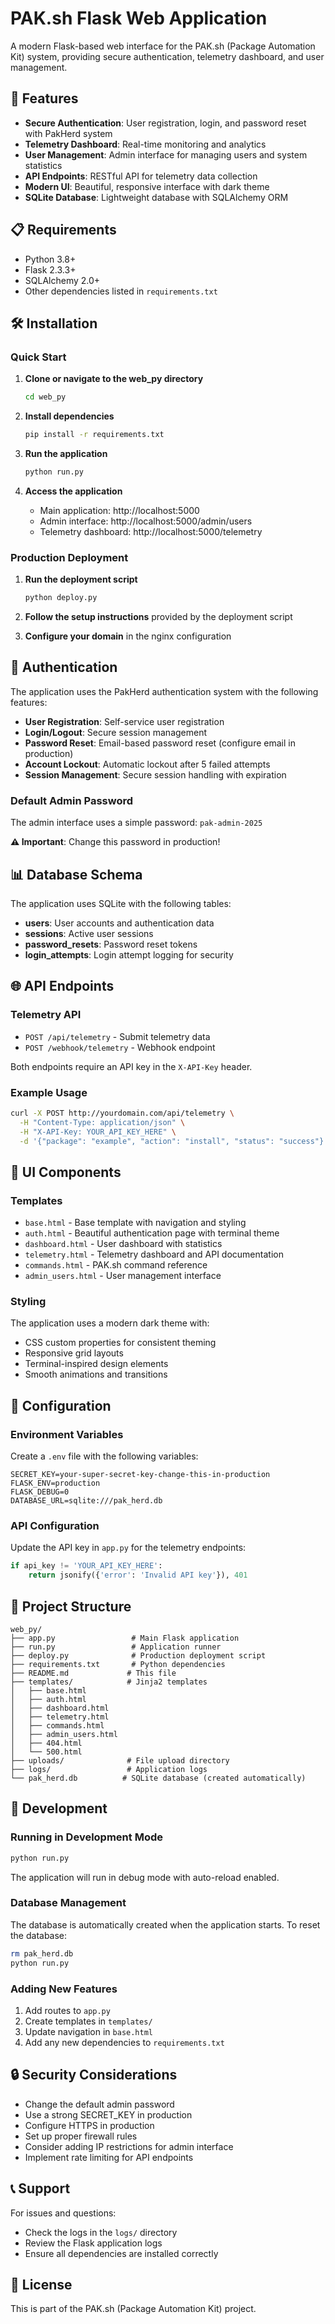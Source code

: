 # PAK.sh Flask Web Application

A modern Flask-based web interface for the PAK.sh (Package Automation Kit) system, providing secure authentication, telemetry dashboard, and user management.

## 🚀 Features

- **Secure Authentication**: User registration, login, and password reset with PakHerd system
- **Telemetry Dashboard**: Real-time monitoring and analytics
- **User Management**: Admin interface for managing users and system statistics
- **API Endpoints**: RESTful API for telemetry data collection
- **Modern UI**: Beautiful, responsive interface with dark theme
- **SQLite Database**: Lightweight database with SQLAlchemy ORM

## 📋 Requirements

- Python 3.8+
- Flask 2.3.3+
- SQLAlchemy 2.0+
- Other dependencies listed in `requirements.txt`

## 🛠️ Installation

### Quick Start

1. **Clone or navigate to the web_py directory**
   ```bash
   cd web_py
   ```

2. **Install dependencies**
   ```bash
   pip install -r requirements.txt
   ```

3. **Run the application**
   ```bash
   python run.py
   ```

4. **Access the application**
   - Main application: http://localhost:5000
   - Admin interface: http://localhost:5000/admin/users
   - Telemetry dashboard: http://localhost:5000/telemetry

### Production Deployment

1. **Run the deployment script**
   ```bash
   python deploy.py
   ```

2. **Follow the setup instructions** provided by the deployment script

3. **Configure your domain** in the nginx configuration

## 🔐 Authentication

The application uses the PakHerd authentication system with the following features:

- **User Registration**: Self-service user registration
- **Login/Logout**: Secure session management
- **Password Reset**: Email-based password reset (configure email in production)
- **Account Lockout**: Automatic lockout after 5 failed attempts
- **Session Management**: Secure session handling with expiration

### Default Admin Password

The admin interface uses a simple password: `pak-admin-2025`

**⚠️ Important**: Change this password in production!

## 📊 Database Schema

The application uses SQLite with the following tables:

- **users**: User accounts and authentication data
- **sessions**: Active user sessions
- **password_resets**: Password reset tokens
- **login_attempts**: Login attempt logging for security

## 🌐 API Endpoints

### Telemetry API

- `POST /api/telemetry` - Submit telemetry data
- `POST /webhook/telemetry` - Webhook endpoint

Both endpoints require an API key in the `X-API-Key` header.

### Example Usage

```bash
curl -X POST http://yourdomain.com/api/telemetry \
  -H "Content-Type: application/json" \
  -H "X-API-Key: YOUR_API_KEY_HERE" \
  -d '{"package": "example", "action": "install", "status": "success"}'
```

## 🎨 UI Components

### Templates

- `base.html` - Base template with navigation and styling
- `auth.html` - Beautiful authentication page with terminal theme
- `dashboard.html` - User dashboard with statistics
- `telemetry.html` - Telemetry dashboard and API documentation
- `commands.html` - PAK.sh command reference
- `admin_users.html` - User management interface

### Styling

The application uses a modern dark theme with:
- CSS custom properties for consistent theming
- Responsive grid layouts
- Terminal-inspired design elements
- Smooth animations and transitions

## 🔧 Configuration

### Environment Variables

Create a `.env` file with the following variables:

```env
SECRET_KEY=your-super-secret-key-change-this-in-production
FLASK_ENV=production
FLASK_DEBUG=0
DATABASE_URL=sqlite:///pak_herd.db
```

### API Configuration

Update the API key in `app.py` for the telemetry endpoints:

```python
if api_key != 'YOUR_API_KEY_HERE':
    return jsonify({'error': 'Invalid API key'}), 401
```

## 📁 Project Structure

```
web_py/
├── app.py                 # Main Flask application
├── run.py                 # Application runner
├── deploy.py              # Production deployment script
├── requirements.txt       # Python dependencies
├── README.md             # This file
├── templates/            # Jinja2 templates
│   ├── base.html
│   ├── auth.html
│   ├── dashboard.html
│   ├── telemetry.html
│   ├── commands.html
│   ├── admin_users.html
│   ├── 404.html
│   └── 500.html
├── uploads/              # File upload directory
├── logs/                 # Application logs
└── pak_herd.db          # SQLite database (created automatically)
```

## 🚀 Development

### Running in Development Mode

```bash
python run.py
```

The application will run in debug mode with auto-reload enabled.

### Database Management

The database is automatically created when the application starts. To reset the database:

```bash
rm pak_herd.db
python run.py
```

### Adding New Features

1. Add routes to `app.py`
2. Create templates in `templates/`
3. Update navigation in `base.html`
4. Add any new dependencies to `requirements.txt`

## 🔒 Security Considerations

- Change the default admin password
- Use a strong SECRET_KEY in production
- Configure HTTPS in production
- Set up proper firewall rules
- Consider adding IP restrictions for admin interface
- Implement rate limiting for API endpoints

## 📞 Support

For issues and questions:
- Check the logs in the `logs/` directory
- Review the Flask application logs
- Ensure all dependencies are installed correctly

## 📄 License

This is part of the PAK.sh (Package Automation Kit) project. 